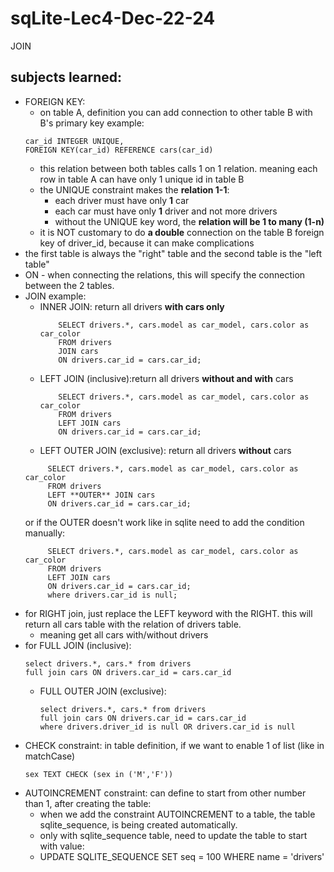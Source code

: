 # sqLite-Lec4-Dec-22-24

JOIN

## subjects learned:

* FOREIGN KEY:
    * on table A, definition you can add connection to other table B with B's primary key
      example:
    ```
    car_id INTEGER UNIQUE,
    FOREIGN KEY(car_id) REFERENCE cars(car_id)
    ```
    * this relation between both tables calls 1 on 1 relation.
      meaning each row in table A can have only 1 unique id in table B
    * the UNIQUE constraint makes the **relation 1-1**:
        * each driver must have only **1** car
        * each car must have only **1** driver and not more drivers
        * without the UNIQUE key word, the **relation will be 1 to many (1-n)**
    * it is NOT customary to do **a double** connection on the table B foreign key of driver_id,
      because it can make complications
* the first table is always the "right" table and the second table is the "left table"
* ON - when connecting the relations, this will specify the connection between the 2 tables.
* JOIN example:
    * INNER JOIN: return all drivers **with cars only**
      ```
          SELECT drivers.*, cars.model as car_model, cars.color as car_color 
          FROM drivers
          JOIN cars 
          ON drivers.car_id = cars.car_id;
      ```
    * LEFT JOIN (inclusive):return all drivers **without and with** cars
      ```
          SELECT drivers.*, cars.model as car_model, cars.color as car_color 
          FROM drivers
          LEFT JOIN cars 
          ON drivers.car_id = cars.car_id;
      ```
    * LEFT OUTER JOIN (exclusive): return all drivers **without** cars
     ```
          SELECT drivers.*, cars.model as car_model, cars.color as car_color 
          FROM drivers
          LEFT **OUTER** JOIN cars 
          ON drivers.car_id = cars.car_id;
    ```
  or if the OUTER doesn't work like in sqlite need to add the condition manually:
     ```
          SELECT drivers.*, cars.model as car_model, cars.color as car_color 
          FROM drivers
          LEFT JOIN cars 
          ON drivers.car_id = cars.car_id;
          where drivers.car_id is null;
    ```
* for RIGHT join, just replace the LEFT keyword with the RIGHT.
  this will return all cars table with the relation of drivers table.
    * meaning get all cars with/without drivers
* for FULL JOIN (inclusive):
    ```
    select drivers.*, cars.* from drivers
    full join cars ON drivers.car_id = cars.car_id
    ``` 
    * FULL OUTER JOIN (exclusive):
      ```
      select drivers.*, cars.* from drivers
      full join cars ON drivers.car_id = cars.car_id 
      where drivers.driver_id is null OR drivers.car_id is null
      ```
* CHECK constraint: in table definition, if we want to enable 1 of list (like in matchCase)
  ```
  sex TEXT CHECK (sex in ('M','F'))
  ```
* AUTOINCREMENT constraint: can define to start from other number than 1, after creating the table:
    * when we add the constraint AUTOINCREMENT to a table, the table sqlite_sequence, is being created automatically.
    * only with sqlite_sequence table, need to update the table to start with value:
    * UPDATE SQLITE_SEQUENCE SET seq = 100 WHERE name = 'drivers'

  
        


